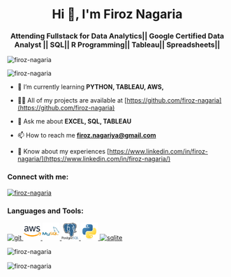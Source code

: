 <h1 align="center">Hi 👋, I'm Firoz Nagaria</h1>
<h3 align="center">Attending Fullstack for Data Analytics|| Google Certified Data Analyst || SQL|| R Programming|| Tableau|| Spreadsheets||</h3>

<p align="left"> <img src="https://komarev.com/ghpvc/?username=firoz-nagaria&label=Profile%20views&color=0e75b6&style=flat" alt="firoz-nagaria" /> </p>

<p align="left"> <img src="https://github-profile-trophy.vercel.app/?username=firoz-nagaria" alt="firoz-nagaria" /></a> </p>

- 🌱 I’m currently learning **PYTHON, TABLEAU, AWS,**

- 👨‍💻 All of my projects are available at [https://github.com/firoz-nagaria](https://github.com/firoz-nagaria)

- 💬 Ask me about **EXCEL, SQL, TABLEAU**

- 📫 How to reach me **firoz.nagariya@gmail.com**

- 📄 Know about my experiences [https://www.linkedin.com/in/firoz-nagaria/](https://www.linkedin.com/in/firoz-nagaria/)

<h3 align="left">Connect with me:</h3>
<p align="left">
<a href="https://linkedin.com/in/firoz-nagaria" target="blank"><img align="center" src="https://raw.githubusercontent.com/rahuldkjain/github-profile-readme-generator/master/src/images/icons/Social/linked-in-alt.svg" alt="firoz-nagaria" height="30" width="40" /></a>
</p>

<h3 align="left">Languages and Tools:</h3>
<p align="left"> <a href="https://git-scm.com/" target="_blank" rel="noreferrer"> <img src="https://www.vectorlogo.zone/logos/git-scm/git-scm-icon.svg" alt="git" width="40" height="40"/> </a> <a href="https://aws.amazon.com" target="_blank" rel="noreferrer"> <img src="https://raw.githubusercontent.com/devicons/devicon/master/icons/amazonwebservices/amazonwebservices-original-wordmark.svg" alt="aws" width="40" height="40"/> </a> <a href="https://www.mysql.com/" target="_blank" rel="noreferrer"> <img src="https://raw.githubusercontent.com/devicons/devicon/master/icons/mysql/mysql-original-wordmark.svg" alt="mysql" width="40" height="40"/> </a> <a href="https://www.postgresql.org" target="_blank" rel="noreferrer"> <img src="https://raw.githubusercontent.com/devicons/devicon/master/icons/postgresql/postgresql-original-wordmark.svg" alt="postgresql" width="40" height="40"/> </a> <a href="https://www.python.org" target="_blank" rel="noreferrer"> <img src="https://raw.githubusercontent.com/devicons/devicon/master/icons/python/python-original.svg" alt="python" width="40" height="40"/> </a> <a href="https://www.sqlite.org/" target="_blank" rel="noreferrer"> <img src="https://www.vectorlogo.zone/logos/sqlite/sqlite-icon.svg" alt="sqlite" width="40" height="40"/> </a> </p>

<p><img align="center" src="https://github-readme-stats.vercel.app/api/top-langs?username=firoz-nagaria&show_icons=true&locale=en&layout=compact" alt="firoz-nagaria" /></p>

<p><img align="center" src="https://github-readme-streak-stats.herokuapp.com/?user=firoz-nagaria&" alt="firoz-nagaria" /></p>

